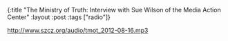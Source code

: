 {:title "The Ministry of Truth: Interview with Sue Wilson of the Media Action Center"
:layout :post
:tags  ["radio"]}

<http://www.szcz.org/audio/tmot_2012-08-16.mp3>

